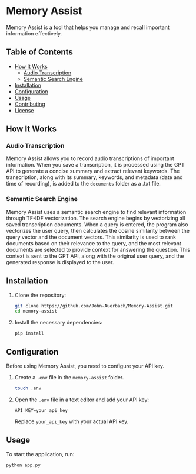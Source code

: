 # Memory Assist

Memory Assist is a tool that helps you manage and recall important information effectively.

## Table of Contents

- [How It Works](#how-it-works)
  - [Audio Transcription](#audio-transcription)
  - [Semantic Search Engine](#semantic-search-engine)
- [Installation](#installation)
- [Configuration](#configuration)
- [Usage](#usage)
- [Contributing](#contributing)
- [License](#license)

## How It Works

### Audio Transcription

Memory Assist allows you to record audio transcriptions of important information. When you save a transcription, it is processed using the GPT API to generate a concise summary and extract relevant keywords. The transcription, along with its summary, keywords, and metadata (date and time of recording), is added to the `documents` folder as a .txt file.

### Semantic Search Engine

Memory Assist uses a semantic search engine to find relevant information through TF-IDF vectorization. The search engine begins by vectorizing all saved transcription documents. When a query is entered, the program also vectorizes the user query, then calculates the cosine similarity between the query vector and the document vectors. This similarity is used to rank documents based on their relevance to the query, and the most relevant documents are selected to provide context for answering the question. This context is sent to the GPT API, along with the original user query, and the generated response is displayed to the user.

## Installation

1. Clone the repository:

    ```bash
    git clone https://github.com/John-Auerbach/Memory-Assist.git
    cd memory-assist
    ```

2. Install the necessary dependencies:

    ```bash
    pip install
    ```

## Configuration

Before using Memory Assist, you need to configure your API key.

1. Create a `.env` file in the `memory-assist` folder.

    ```bash
    touch .env
    ```

2. Open the `.env` file in a text editor and add your API key:

    ```text
    API_KEY=your_api_key
    ```

    Replace `your_api_key` with your actual API key.

## Usage

To start the application, run:

```bash
python app.py